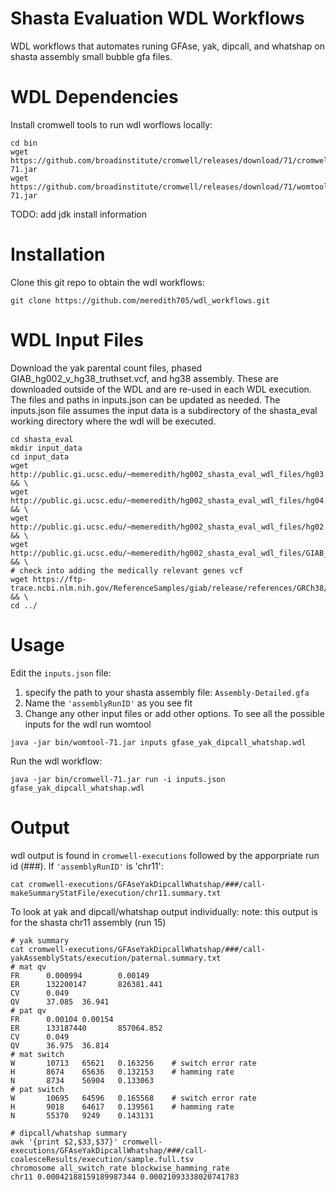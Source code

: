 # Shasta Evaluation WDL Workflows

WDL workflows that automates runing GFAse, yak, dipcall, and whatshap on shasta assembly small bubble gfa files. 

# WDL Dependencies 
Install cromwell tools to run wdl worflows locally:
```
cd bin
wget https://github.com/broadinstitute/cromwell/releases/download/71/cromwell-71.jar
wget https://github.com/broadinstitute/cromwell/releases/download/71/womtool-71.jar
```
TODO: add jdk install information

# Installation
Clone this git repo to obtain the wdl workflows:
```
git clone https://github.com/meredith705/wdl_workflows.git
```

# WDL Input Files
Download the yak parental count files, phased GIAB_hg002_v_hg38_truthset.vcf, and hg38 assembly. These are downloaded outside of the WDL and are re-used in each WDL execution. 
The files and paths in inputs.json can be updated as needed. The inputs.json file assumes the input data is a subdirectory of the shasta_eval working directory where the wdl will be executed.
```
cd shasta_eval
mkdir input_data
cd input_data
wget http://public.gi.ucsc.edu/~memeredith/hg002_shasta_eval_wdl_files/hg03.hiseq.k31.pe.yak && \
wget http://public.gi.ucsc.edu/~memeredith/hg002_shasta_eval_wdl_files/hg04.hiseq.k31.pe.yak && \
wget http://public.gi.ucsc.edu/~memeredith/hg002_shasta_eval_wdl_files/hg02.ilmn250.k31.pe.yak && \
wget http://public.gi.ucsc.edu/~memeredith/hg002_shasta_eval_wdl_files/GIAB_HG002_GRCh38_1_22_v4.2.1_phased.vcf && \
# check into adding the medically relevant genes vcf
wget https://ftp-trace.ncbi.nlm.nih.gov/ReferenceSamples/giab/release/references/GRCh38/GCA_000001405.15_GRCh38_no_alt_analysis_set_maskedGRC_exclusions_v2.fasta.gz && \
cd ../
```
# Usage
Edit the `inputs.json` file:
1) specify the path to your shasta assembly file: `Assembly-Detailed.gfa`
2) Name the `'assemblyRunID'` as you see fit
3) Change any other input files or add other options.
To see all the possible inputs for the wdl run womtool
```
java -jar bin/womtool-71.jar inputs gfase_yak_dipcall_whatshap.wdl
```

Run the wdl workflow:
```
java -jar bin/cromwell-71.jar run -i inputs.json gfase_yak_dipcall_whatshap.wdl
```

# Output
wdl output is found in `cromwell-executions` followed by the apporpriate run id (###).
If `'assemblyRunID'` is 'chr11':
```
cat cromwell-executions/GFAseYakDipcallWhatshap/###/call-makeSummaryStatFile/execution/chr11.summary.txt
```

To look at yak and dipcall/whatshap output individually:
note: this output is for the shasta chr11 assembly (run 15)
```
# yak summary
cat cromwell-executions/GFAseYakDipcallWhatshap/###/call-yakAssemblyStats/execution/paternal.summary.txt 
# mat qv
FR      0.000994        0.00149
ER      132200147       826381.441
CV      0.049
QV      37.085  36.941
# pat qv
FR      0.00104 0.00154
ER      133187440       857064.852
CV      0.049
QV      36.975  36.814
# mat switch
W       10713   65621   0.163256    # switch error rate
H       8674    65636   0.132153    # hamming rate
N       8734    56904   0.133063
# pat switch
W       10695   64596   0.165568    # switch error rate
H       9018    64617   0.139561    # hamming rate
N       55370   9249    0.143131

# dipcall/whatshap summary
awk '{print $2,$33,$37}' cromwell-executions/GFAseYakDipcallWhatshap/###/call-coalesceResults/execution/sample.full.tsv
chromosome all_switch_rate blockwise_hamming_rate
chr11 0.00042188159189987344 0.00021093338020741783
```
